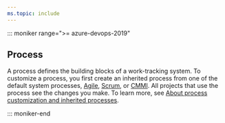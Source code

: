 ```yaml
---
ms.topic: include
---
```

 
::: moniker range=">= azure-devops-2019"  

## Process

A process defines the building blocks of a work-tracking system. To customize a process, you first create an inherited process from one of the default system processes, [Agile](../../boards/work-items/guidance/agile-process.md), [Scrum](../../boards/work-items/guidance/scrum-process.md), or [CMMI](../../boards/work-items/guidance/cmmi-process.md). All projects that use the process see the changes you make. To learn more, see [About process customization and inherited processes](../../organizations/settings/work/inheritance-process-model.md).  

::: moniker-end
